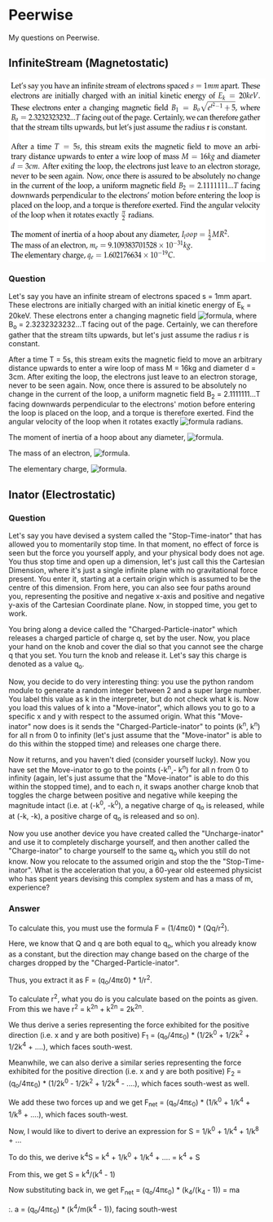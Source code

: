 # Peerwise
My questions on Peerwise.

## InfiniteStream (Magnetostatic)
<p align="center">
  <img src="Y4S1/Magnetostatic/InfiniteStream/infiniteStream.png" align="center" height="360" />
</p>

### Question
Let's say you have an infinite stream of electrons spaced s = 1mm apart. These electrons are initially charged with an initial kinetic energy of E<sub>k</sub> = 20keV. These electrons enter a changing magnetic field ![formula](https://render.githubusercontent.com/render/math?math=B_1%20=%20B_o\sqrt{e^{t^2-1}%2B5}), where B<sub>o</sub> = 2.3232323232...T facing out of the page. Certainly, we can therefore gather that the stream tilts upwards, but let's just assume the radius r is constant.

After a time T = 5s, this stream exits the magnetic field to move an arbitrary distance upwards to enter a wire loop of mass M = 16kg and diameter d = 3cm. After exiting the loop, the electrons just leave to an electron storage, never to be seen again. Now, once there is assured to be absolutely no change in the current of the loop, a uniform magnetic field B<sub>2</sub> = 2.1111111...T facing downwards perpendicular to the electrons' motion before entering the loop is placed on the loop, and a torque is therefore exerted. Find the angular velocity of the loop when it rotates exactly ![formula](https://render.githubusercontent.com/render/math?math=\frac{\pi}{2}) radians.


The moment of inertia of a hoop about any diameter, ![formula](https://render.githubusercontent.com/render/math?math=I_{loop}%20=%20\frac{1}{2}MR^2).

The mass of an electron, ![formula](https://render.githubusercontent.com/render/math?math=m_e%20=%209.109383701528%20\times%2010^{-31}%20kg).

The elementary charge, ![formula](https://render.githubusercontent.com/render/math?math=q_e%20=%201.602176634%20\times%2010^{-19}%20C).


## Inator (Electrostatic)

### Question
<p>Let's say you have devised a system called the "Stop-Time-inator" that has allowed you to momentarily stop time. In that moment, no effect of force is seen but the force you yourself apply, and your physical body does not age. You thus stop time and open up a dimension, let's just call this the Cartesian Dimension, where it's just a single infinite plane with no gravitational force present. You enter it, starting at a certain origin which is assumed to be the centre of this dimension. From here, you can also see four paths around you, representing the positive and negative x-axis and positive and negative y-axis of the Cartesian Coordinate plane. Now, in stopped time, you get to work.</p>
<p>You bring along a device called the "Charged-Particle-inator" which releases a charged particle of charge q, set by the user. Now, you place your hand on the knob and cover the dial so that you cannot see the charge q that you set. You turn the knob and release it. Let's say this charge is denoted as a value q<sub>o</sub>.</p>
<p>Now, you decide to do very interesting thing: you use the python random module to generate a random integer between 2 and a super large number. You label this value as k in the interpreter, but do not check what k is. Now you load this values of k into a "Move-inator", which allows you to go to a specific x and y with respect to the assumed origin. What this "Move-inator" now does is it sends the&nbsp;"Charged-Particle-inator" to points (k<sup>n</sup>, k<sup>n</sup>) for all n from 0 to infinity (let's just assume that the "Move-inator" is able to do this within the stopped time) and releases one charge there.</p>
<p>Now it returns, and you haven't died (consider yourself lucky). Now you have set the Move-inator to go to the points&nbsp;(-k<sup>n</sup>,- k<sup>n</sup>) for all n from 0 to infinity (again, let's just assume that the "Move-inator" is able to do this within the stopped time), and to each n, it swaps another charge knob that toggles the charge between positive and negative while keeping the magnitude intact (i.e. at (-k<sup>0</sup>, -k<sup>0</sup>), a negative charge of q<sub>o</sub> is released, while at (-k, -k), a positive charge of q<sub>o</sub> is released and so on).&nbsp;</p>
<p>Now you use another device you have created called the "Uncharge-inator" and use it to completely discharge yourself, and then another called the "Charge-inator" to charge yourself to the same q<sub>o</sub> which you still do not know. Now you relocate to the assumed origin and stop the the "Stop-Time-inator". What is the acceleration that you, a 60-year old esteemed physicist who has spent years devising this complex system and has a mass of m, experience?</p>

### Answer
<p>To calculate this, you must use the formula F = (1/4&pi;&epsilon;0) * (Qq/r<sup>2</sup>).</p>
<p>Here, we know that Q and q are both equal to q<sub>o</sub>, which you already know as a constant, but the direction may change based on the charge of the charges dropped by the "Charged-Particle-inator".</p>
<p>Thus, you extract it as F = (q<sub>o</sub>/4&pi;&epsilon;0) * 1/r<sup>2</sup>.</p>
<p>To calculate r<sup>2</sup>, what you do is you calculate based on the points as given. From this we have r<sup>2</sup> = k<sup>2n</sup> + k<sup>2n</sup> = 2k<sup>2n</sup>.<sup><br /></sup></p>
<p>We thus derive a series representing the force exhibited for the positive direction (i.e. x and y are both positive) F<sub>1</sub> =&nbsp;(q<sub>o</sub>/4&pi;&epsilon;<sub>0</sub>) * (1/2k<sup>0</sup>&nbsp;+ 1/2k<sup>2</sup> + 1/2k<sup>4</sup> + ....), which faces south-west.</p>
<p>Meanwhile, we can also derive a similar&nbsp;series representing the force exhibited for the positive direction (i.e. x and y are both positive) F<sub>2</sub> = (q<sub>o</sub>/4&pi;&epsilon;<sub>0</sub>) * (1/2k<sup>0</sup>&nbsp;- 1/2k<sup>2</sup> + 1/2k<sup>4</sup>&nbsp;- ....), which faces south-west as well.</p>

<p>We add these two forces up and we get F<sub>net</sub> =&nbsp;(q<sub>o</sub>/4&pi;&epsilon;<sub>0</sub>) *&nbsp;(1/k<sup>0</sup>&nbsp;+ 1/k<sup>4</sup>&nbsp;+ 1/k<sup>8</sup>&nbsp;+ ....), which faces south-west.</p>

<p>Now, I would like to divert to derive an expression for S = 1/k<sup>0</sup> + 1/k<sup>4</sup> + 1/k<sup>8</sup> + ...</p>
<p>To do this, we derive k<sup>4</sup>S = k<sup>4</sup> + 1/k<sup>0</sup> + 1/k<sup>4</sup> + .... = k<sup>4</sup> + S</p>
<p>From this, we get S = k<sup>4</sup>/(k<sup>4</sup> - 1)</p>

<p>Now substituting back in, we get F<sub>net</sub> =&nbsp;(q<sub>o</sub>/4&pi;&epsilon;<sub>0</sub>) * (k<sub>4</sub>/(k<sub>4</sub> - 1)) = ma</p>
<p>:. a =&nbsp;(q<sub>o</sub>/4&pi;&epsilon;<sub>0</sub>) * (k<sup>4</sup>/m(k<sup>4</sup> - 1)), facing south-west</p>
